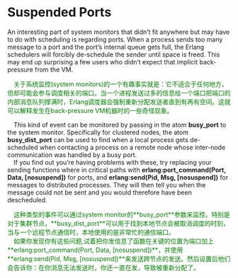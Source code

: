 # Suspended Ports
An interesting part of system monitors that didn’t fit anywhere but may have to do with
scheduling is regarding ports. When a process sends too many message to a port and the
port’s internal queue gets full, the Erlang schedulers will forcibly de-schedule the sender
until space is freed. This may end up surprising a few users who didn’t expect that implicit back-pressure from the VM.<br>
<p></p> <font color="green">
&emsp;关于系统监控(system monitors)的一个有趣事实就是：它不适合于任何地方，但却可能会参与调度相关的端口。当一个进程发送过多的信息给一个端口把端口的内部消息队列撑满时，Erlang调度器会强制重新分配发送者直到有再有空间。这就可以解释发生在back-pressure VM机器时的一些奇怪现象。
</font> <p></p>

&emsp;This kind of event can be monitored by passing in the atom **busy_port** to the system monitor. Specifically for clustered nodes, the atom **busy_dist_port** can be used to find when a local process gets de-scheduled when contacting a process on a remote node whose inter-node communication was handled by a busy port.<br>
&emsp;If you find out you’re having problems with these, try replacing your sending functions where in critical paths with **erlang:port_command(Port, Data, [nosuspend])** for ports, and **erlang:send(Pid, Msg, [nosuspend])** for messages to distributed processes. They will then tell you when the message could not be sent and you would therefore have been descheduled.
<p></p> <font color="green">
&emsp;这种类型的事件可以通过system monitor的**busy_port**参数来监控。特别是对于集群节点，**busy_dist_port**可以用于找到本地节点会被取消调度的时刻，当与一个远程节点通信时，本地使用的是非常忙的通信端口。<br>
&emsp;如果你发现你有这些问题,试着把你发信息了函数在关键的位置为端口加上**erlang:port_command(Port, Data, [nosuspend])**，并使用**erlang:send(Pid, Msg, [nosuspend])**来发送跨节点的发送。然后设置后他们会告诉你：在你消息无法发送时，你还一直在发，导致被重新分配了。
</font> <p></p>

